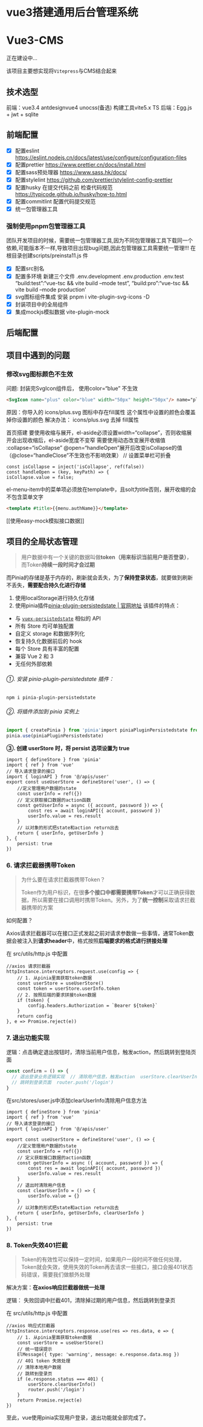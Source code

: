 # vue3搭建通用后台管理系统

# Vue3-CMS

正在建设中…

该项目主要想实现将`Vitepress`与CMS结合起来

## 技术选型

前端：vue3.4 antdesignvue4 unocss(备选) 构建工具vite5.x TS
后端：Egg.js + jwt + sqlite

## 前端配置

- [x]  配置eslint https://eslint.nodejs.cn/docs/latest/use/configure/configuration-files
- [x]  配置prettier https://www.prettier.cn/docs/install.html
- [x]  配置sass预处理器 https://www.sass.hk/docs/
- [x]  配置stylelint https://github.com/prettier/stylelint-config-prettier
- [x]  配置husky 在提交代码之前 检查代码规范 https://typicode.github.io/husky/how-to.html
- [x]  配置commitlint 配置代码提交规范
- [x]  统一包管理器工具

### 强制使用pnpm包管理器工具

团队开发项目的时候，需要统一包管理器工具,因为不同包管理器工具下载同一个依赖,可能版本不一样,导致项目出现bug问题,因此包管理器工具需要统一管理!!!
在根目录创建scripts/preinsta11.js 件

- [x]  配置src别名
- [x]  配置多环境
新建三个文件
.env.development .env.production .env.test
“build:test”:“vue-tsc && vite build –mode test”,
“build:pro”:“vue-tsc && vite build –mode production’
- [x]  svg图标组件集成
安装 pnpm i vite-plugin-svg-icons -D
- [x]  封装项目中的全局组件
- [x]  集成mockjs模拟数据 vite-plugin-mock

## 后端配置

## 项目中遇到的问题

### 修改svg图标颜色不生效

问题: 封装完SvgIcon组件后， 使用color=“blue” 不生效

```html
<SvgIcon name="plus" color="blue" width="50px" height="50px"/> name="plus" color="blue" width="50px" height="50px"/>
```

原因：你导入的 icons/plus.svg 图标中存在fill属性 这个属性中设置的颜色会覆盖掉你设置的颜色
解决办法： icons/plus.svg 去掉 fill属性

首页搭建
要使用收缩与展开，el-aside必须设置width=“collapse”，否则收缩展开会出现收缩后，el-aside宽度不变窄
需要使用动态改变展开收缩值 :collapse=“isCollapse”
@open=“handleOpen”展开后改变isCollapse的值（@close=“handleClose”不生效也不影响效果）
// 设置菜单栏可折叠

```tsx
const isCollapse = inject('isCollapse', ref(false))
const handleOpen = (key, keyPath) => {
isCollapse.value = false;
```

el-menu-item中的菜单项必须放在template中，且solt为title否则，展开收缩的会不包含菜单文字

```html
<template #title>{{menu.authName}}</template>
```

[[使用easy-mock模拟接口数据]]
## 项目的全局状态管理
> 用户数据中有一个关键的数据叫做**token（用来标识当前用户是否登录）**，而Token**持续一段时间才会过期**

而Pinia的存储是基于内存的，刷新就会丢失，为了**保持登录状态**，就要做到刷新不丢失，**需要配合持久化进行存储**
1. 使用localStorage进行持久化存储
2. 使用pinia插件[pinia-plugin-persistedstate | 官网地址](https://links.jianshu.com/go?to=https%3A%2F%2Fprazdevs.github.io%2Fpinia-plugin-persistedstate%2Fzh%2F)
该插件的特点：
- 与 [`vuex-persistedstate`](https://links.jianshu.com/go?to=https%3A%2F%2Fgithub.com%2Frobinvdvleuten%2Fvuex-persistedstate) 相似的 API
- 所有 Store 均可单独配置
- 自定义 storage 和数据序列化
- 恢复持久化数据前后的 hook
- 每个 Store 具有丰富的配置
- 兼容 Vue 2 和 3
- 无任何外部依赖
###### ①. 安装 pinia-plugin-persistedstate 插件：
`npm i pinia-plugin-persistedstate`
###### ②. 将插件添加到 pinia 实例上

```jsx
import { createPinia } from 'pinia'import piniaPluginPersistedstate from 'pinia-plugin-persistedstate'const pinia = createPinia()
pinia.use(piniaPluginPersistedstate)
```

**③. 创建 userStore 时，将 persist 选项设置为 true**

```tsx
import { defineStore } from 'pinia'
import { ref } from 'vue'
// 导入请求登录的接口
import { loginAPI } from '@/apis/user'
export const useUserStore = defineStore('user', () => {
    //定义管理用户数据的state
    const userInfo = ref({})
    // 定义获取接口数据的action函数
    const getUserInfo = async ({ account, password }) => {
        const res = await loginAPI({ account, password })
        userInfo.value = res.result
    }
    // 以对象的形式把state和action return出去
    return { userInfo, getUserInfo }
}, {
    persist: true
})
```

### 6. 请求拦截器携带Token

> 为什么要在请求拦截器携带Token？
> 
> 
> Token作为用户标识，在很**多个接口中都需要携带Token**才可以正确获得数据，所以需要在接口调用时携带Token。另外，为了**统一控制**采取请求拦截器携带的方案
> 

如何配置？

Axios请求拦截器可以在接口正式发起之前对请求参数做一些事情，通常Token数据会被注入到**请求header**中，格式按照**后端要求的格式进行拼接处理**

在 src/utils/http.js 中配置

```tsx
//axios 请求拦截器
httpInstance.interceptors.request.use(config => {
    // 1. 从pinia里面获取token数据
    const userStore = useUserStore()
    const token = userStore.userInfo.token
    // 2. 按照后端的要求拼接token数据
    if (token) {
        config.headers.Authorization = `Bearer ${token}`
    }
    return config
}, e => Promise.reject(e))
```

### 7. 退出功能实现

逻辑：点击确定退出按钮时，清除当前用户信息，触发action，然后跳转到登陆页面

```jsx
const confirm = () => {
  // 退出登录业务逻辑实现  // 清除用户信息，触发action  userStore.clearUserInfo()
  // 跳转到登录页面  router.push('/login')
}
```

在src/stores/user.js中添加clearUserInfo清除用户信息方法

```tsx
import { defineStore } from 'pinia'
import { ref } from 'vue'
// 导入请求登录的接口
import { loginAPI } from '@/apis/user'

export const useUserStore = defineStore('user', () => {
    //定义管理用户数据的state
    const userInfo = ref({})
    // 定义获取接口数据的action函数
    const getUserInfo = async ({ account, password }) => {
        const res = await loginAPI({ account, password })
        userInfo.value = res.result
    }
    // 退出时清除用户信息
    const clearUserInfo = () => {
        userInfo.value = {}
    }
    // 以对象的形式把state和action return出去
    return { userInfo, getUserInfo, clearUserInfo }
}, {
    persist: true
})
```

### 8. Token失效401拦截

> Token的有效性可以保持一定时间，如果用户一段时间不做任何处理，Token就会失效，使用失效的Token再去请求一些接口，接口会报401状态码错误，需要我们做额外处理
> 

解决方案：**在axios响应拦截器做统一处理**

逻辑： 失败回调中拦截401，清除掉过期的用户信息，然后跳转到登录页

在 src/utils/http.js 中配置

```tsx
//axios 响应式拦截器
httpInstance.interceptors.response.use(res => res.data, e => {
    // 1. 从pinia里面获取token数据
    const userStore = useUserStore()
    // 统一错误提示
    ElMessage({ type: 'warning', message: e.response.data.msg })
    // 401 token 失效处理
    // 清除本地用户数据
    // 跳转到登录页
    if (e.response.status === 401) {
        userStore.clearUserInfo()
        router.push('/login')
    }
    return Promise.reject(e)
})
```

至此，vue使用pinia实现用户登录，退出功能就全部完成了。